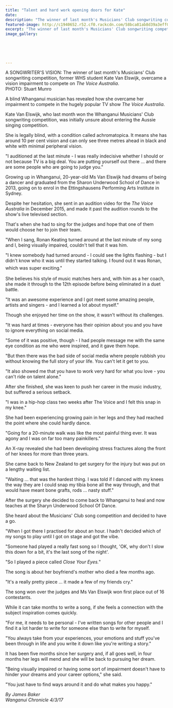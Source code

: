 ```yaml
---
title: "Talent and hard work opening doors for Kate"
date: 
description: "The winner of last month's Musicians' Club songwriting competition, former WHS student Kate Van Elswijk, overcame a vision impairment to compete on The Voice Australia..."
featured-image: http://c1940652.r52.cf0.rackcdn.com/58bca81ab8d39a3eff003c65/Kate-Van-Elswijk-The-Voice-Aust-March-2017.jpg
excerpt: "The winner of last month's Musicians' Club songwriting competition, former WHS student Kate Van Elswijk, overcame a vision impairment to compete on The Voice Australia."
image_gallery:
    
    
    
    
    
---
```


<p><span>A SONGWRITER'S VISION: The winner of last month's Musicians' Club songwriting competition, former WHS student Kate Van Elswijk, overcame a vision impairment to compete on <em>The Voice Australia</em>. <br />PHOTO: Stuart Munro</span></p>
<p>A blind Whanganui musician has revealed how she overcame her impairment to compete in the hugely popular TV show&nbsp;<em>The Voice Australia</em>.</p>
<p>Kate Van Elswijk, who last month won the Whanganui Musicians' Club songwriting competition, was initially unsure about entering the Aussie singing competition.</p>
<p>She is legally blind, with a condition called achromatopica. It means she has around 10 per cent vision and can only see three metres ahead in black and white with minimal peripheral vision.</p>
<p>"I auditioned at the last minute - I was really indecisive whether I should or not because TV is a big deal. You are putting yourself out there ... and there are some people who are going to judge you."</p>
<p>Growing up in Whanganui, 20-year-old Ms Van Elswijk had dreams of being a dancer and graduated from the Sharon Underwood School of Dance in 2013, going on to enrol in the Ettingshausens Performing Arts Institute in Sydney.</p>
<p>Despite her hesitation, she sent in an audition video for the&nbsp;<em>The Voice Australia</em>&nbsp;in December 2015, and made it past the audition rounds to the show's live televised section.</p>
<p>That's when she had to sing for the judges and hope that one of them would choose her to join their team.</p>
<p>"When I sang, Ronan Keating turned around at the last minute of my song and I, being visually impaired, couldn't tell that it was him.</p>
<p>"I knew somebody had turned around - I could see the lights flashing - but I didn't know who it was until they started talking. I found out it was Ronan, which was super exciting."<span style="color: #222222; font-size: 1.5em;">&nbsp;</span></p>
<p>She believes his style of music matches hers and, with him as a her coach, she made it through to the 12th episode before being eliminated in a duet battle.</p>
<p>"It was an awesome experience and I got meet some amazing people, artists and singers - and I learned a lot about myself."</p>
<p>Though she enjoyed her time on the show, it wasn't without its challenges.</p>
<p>"It was hard at times - everyone has their opinion about you and you have to ignore everything on social media.</p>
<p>"Some of it was positive, though - I had people message me with the same eye condition as me who were inspired, and it gave them hope.</p>
<p>"But then there was the bad side of social media where people rubbish you without knowing the full story of your life. You can't let it get to you.</p>
<p>"It also showed me that you have to work very hard for what you love - you&nbsp;<br />can't ride on talent alone."</p>
<p>After she finished, she was keen to push her career in the music industry, but suffered a serious setback.</p>
<p>"I was in a hip-hop class two weeks after The Voice and I felt this snap in my knee."</p>
<p>She had been experiencing growing pain in her legs and they had reached the point where she could hardly dance.</p>
<p>"Going for a 20-minute walk was like the most painful thing ever. It was agony and I was on far too many painkillers."</p>
<p>An X-ray revealed she had been developing stress fractures along the front of her knees for more than three years.</p>
<p>She came back to New Zealand to get surgery for the injury but was put on a lengthy waiting list.</p>
<p>"Waiting ... that was the hardest thing. I was told if I danced with my knees the way they are I could snap my tibia bone all the way through, and that would have meant bone grafts, rods ... nasty stuff."</p>
<p>After the surgery she decided to come back to Whanganui to heal and now teaches at the Sharyn Underwood School Of Dance.</p>
<p>She heard about the Musicians' Club song competition and decided to have a go.</p>
<p>"When I got there I practised for about an hour. I hadn't decided which of my songs to play until I got on stage and got the vibe.</p>
<p>"Someone had played a really fast song so I thought, 'OK, why don't I slow this down for a bit, it's the last song of the night'.</p>
<p>"So I played a piece called&nbsp;<em>Close Your Eyes.</em>"</p>
<p>The song is about her boyfriend's mother who died a few months ago.</p>
<p>"It's a really pretty piece ... it made a few of my friends cry."</p>
<p>The song won over the judges and Ms Van Elswijk won first place out of 16 contestants.</p>
<p>While it can take months to write a song, if she feels a connection with the subject inspiration comes quickly.</p>
<p>"For me, it needs to be personal - I've written songs for other people and I find it a lot harder to write for someone else than to write for myself.</p>
<p>"You always take from your experiences, your emotions and stuff you've been through in life and you write it down like you're writing a story."</p>
<p>It has been five months since her surgery and, if all goes well, in four months her legs will mend and she will be back to pursuing her dream.</p>
<p>"Being visually impaired or having some sort of impairment doesn't have to hinder your dreams and your career options," she said.</p>
<p>"You just have to find ways around it and do what makes you happy."</p>
<div class="detailsLarge articleEmailLink">
<p class="writtenBy"><em>By James Baker</em><br /><em>Wanganui Chronicle 4/3/17&nbsp;</em></p>
</div>

